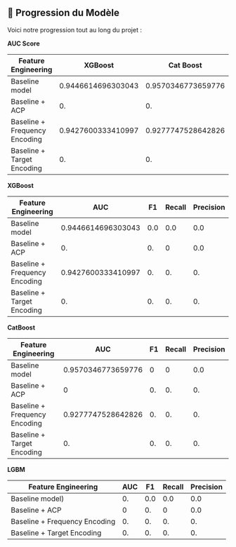 ## 🚀 Progression du Modèle  

Voici notre progression tout au long du projet :  


**AUC Score**

| **Feature Engineering** | **XGBoost** | **Cat Boost** | **LGBM** |
|-------------------------|-------------|--------------|--------------|
| Baseline model | 0.9446614696303043 | 0.9570346773659776 | 0.0 |
| Baseline + ACP | 0. | 0.| 0 |
| Baseline + Frequency Encoding | 0.9427600333410997 | 0.9277747528642826 | 0. | 
| Baseline + Target Encoding | 0. | 0. | 0. |


**XGBoost**

| **Feature Engineering** | **AUC** | **F1** | **Recall** | **Precision** |  
|-------------------------|-------------|--------------|--------------|--------------|
| Baseline model | 0.9446614696303043 | 0.0 | 0.0 | 0.0 |  
| Baseline + ACP | 0. | 0.| 0 | 0.0 |  
| Baseline + Frequency Encoding | 0.9427600333410997 | 0. | 0. | 0. |  
| Baseline + Target Encoding | 0. | 0. | 0. | 0. |  


**CatBoost**

| **Feature Engineering** | **AUC** | **F1** | **Recall** | **Precision** |  
|-------------------------|-------------|--------------|--------------|--------------|
| Baseline model | 0.9570346773659776 | 0 | 0 | 0.0 |  
| Baseline + ACP | 0 | 0. | 0. | 0. |  
| Baseline + Frequency Encoding | 0.9277747528642826 | 0. | 0. | 0. |  
| Baseline + Target Encoding | 0. | 0. | 0. | 0. |  



**LGBM**

| **Feature Engineering** | **AUC** | **F1** | **Recall** | **Precision** |  
|-------------------------|-------------|--------------|--------------|--------------|
| Baseline model) | 0. | 0.0 | 0.0 | 0.0 |  
| Baseline + ACP | 0 | 0.| 0 | 0.0 |  
| Baseline + Frequency Encoding | 0. | 0. | 0. | 0. |  
| Baseline + Target Encoding | 0. | 0. | 0. | 0. |  


